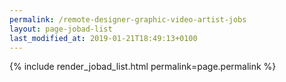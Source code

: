 ```yaml
---
permalink: /remote-designer-graphic-video-artist-jobs
layout: page-jobad-list
last_modified_at: 2019-01-21T18:49:13+0100
---
```

{% include render_jobad_list.html permalink=page.permalink %}
